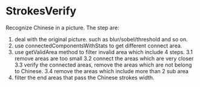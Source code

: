 # StrokesVerify
Recognize Chinese in a picture. The step are:
1. deal with the original picture. such as blur/sobel/threshold and so on.
2. use connectedComponentsWithStats to get different connect area.
3. use getValidArea method to filter invalid area which include 4 steps.
   3.1 remove areas are too small
   3.2 connect the areas which are very closer
   3.3 verify the connected areas, remove the areas which are not belong to Chinese.
   3.4 remove the areas which include more than 2 sub area
4. filter the end areas that pass the Chinese strokes width.
